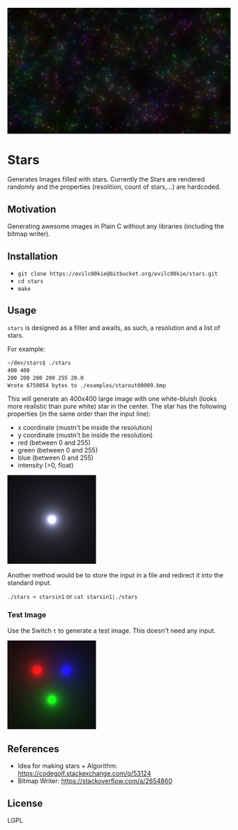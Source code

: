 ![Image filled with a lot of Stars](examples/readme_title_image.png)
# Stars

Generates Images filled with stars. Currently the Stars are rendered randomly and the properties (resolition, count of stars,...) are hardcoded.

## Motivation

Generating awesome images in Plain C without any libraries (including the bitmap writer).

## Installation

- `git clone https://evilc00kie@bitbucket.org/evilc00kie/stars.git`
- `cd stars`
- `make`

## Usage

`stars` is designed as a filter and awaits, as such, a resolution and a list of stars.

For example:
```bash
~/dev/stars$ ./stars
400 400
200 200 200 200 255 20.0
Wrote 6750054 bytes to ./examples/starout00009.bmp
```

This will generate an 400x400 large image with one white-bluish (looks more realistic than pure white) star in the center. The star has the following properties (in the same order than the input line):

- x coordinate (mustn't be inside the resolution)
- y coordinate (mustn't be inside the resolution)
- red (between 0 and 255)
- green (between 0 and 255)
- blue (between 0 and 255)
- intensity (>0, float)

![Example Image with single star in the center](examples/readme_title_image3.png)

Another method would be to store the input in a file and redirect it into the
standard input.

`./stars < starsin1` or `cat starsin1|./stars`


### Test Image

Use the Switch `t` to generate a test image. This doesn't need any input.

![Test Image](examples/readme_title_image2.png)

## References

- Idea for making stars + Algorithm: https://codegolf.stackexchange.com/q/53124
- Bitmap Writer: https://stackoverflow.com/a/2654860

## License
LGPL
